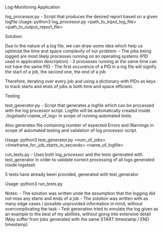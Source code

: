 Log-Monitoring Application

log_processor.py - Script that produces the desired report based on a given logfile
Usage: python3 log_processor.py <path_to_input_log_file> <path_to_output_report_file>

Solution: 

Due to the nature of a log file, we can draw some idea which help us optimize the time and space complexity of our problem:
    - The jobs being logged are most likely processes running on an operating systems (PID used in application description)
    - 2 processes running at the same time can not have the same PID
    - The first occurence of a PID in a log file will signify the start of a job, the second one, the end of a job

Therefore, iterating over every job and using a dictionary with PIDs as keys to track starts and ends of jobs is both time and space efficient.

Testing

test_generator.py - Script that generates a logfile which can be processed with the log processor script. Logfile will be automatically created inside ./logstash/<name_of_log> in scope of running automated tests.

Also generates file containing number of expected Errors and Warnings in scope of automated testing and validation of log processor script.

Usage: python3 test_generator.py <num_of_jobs> <timeframe_for_job_starts_in_seconds> <name_of_logfile>

run_tests.py - Uses both log_processor and the tests generated with test_generator in order to validate correct processing of all logs generated inside logstash

5 tests have already been provided, generated with test_generator

Usage: python3 run_tests.py


Notes:
    - The solution was written unde the assumption that the logging did not miss any starts and ends of a job
    - The solution was written with as many edge cases / possible unprovided information in mind, without overcomplicating the task
    - Test generation tried to emulate the log given as an example to the best of my abilities,
    without going into extensive detail (May suffer from jobs generated with the same START timestamp / END timestamp)